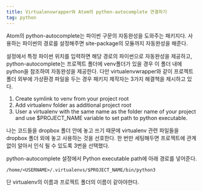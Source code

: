 ```yaml
---
title: Virtualenvwrapper와 Atom의 python-autocomplete 연결하기
tag: python
---
```

Atom의 python-autocomplete는 파이썬 구문의 자동완성을 도와주는 패키지다. 사용하는 파이썬의 경로를 설정해주면 site-package의 모듈까지 자동완성을 해준다.

설정에서 특정 파이썬 위치를 입력하면 해당 경로의 파이썬으로 자동완성을 제공하고, python-autocomplete는 프로젝트 폴더에 venv폴더가 있을 경우 이 폴더 내에 python을 참조하여 자동완성을 제공한다. 다만 virtualenvwrapper와 같이 프로젝트 폴더 외부에 가상환경 파일을 두는 경우 패키지 제작자는 3가지 해결책을 제시하고 있다.

1. Create symlink to venv from your project root
2. Add virtualenv folder as additional project root
3. User a virtualenv with the same name as the folder name of your project and use $PROJECT_NAME variable to set path to python executable.

나는 코드들을 dropbox 폴더 안에 놓고 쓰기 때문에 virtualenv 관련 파일들을 dropbox 폴더 외에 놓고 사용하는 것을 선호한다. 한 번만 세팅해두면 프로젝트에 관계없이 알아서 인식 될 수 있도록 3번을 선택했다.

python-autocomplete 설정에서 Python executable path에 아래 경로를 넣어준다.

```
/home/<USERNAME>/.virtualenvs/$PROJECT_NAME/bin/python3
```

단 virtualenv의 이름과 프로젝트 폴더의 이름이 같아야한다.
